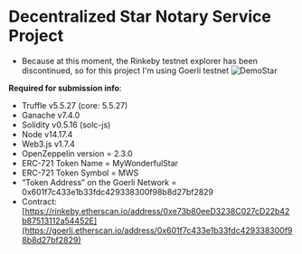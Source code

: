 # Decentralized Star Notary Service Project 

- Because at this moment, the Rinkeby testnet explorer has been discontinued, so for this project I'm using Goerli testnet
![DemoStar](https://user-images.githubusercontent.com/92301247/207724929-30e747d1-4c6e-4e54-810b-0df12a4c3c01.png)

**Required for submission info**:
- Truffle v5.5.27 (core: 5.5.27)
- Ganache v7.4.0
- Solidity v0.5.16 (solc-js)
- Node v14.17.4
- Web3.js v1.7.4
- OpenZeppelin version = 2.3.0
- ERC-721 Token Name = MyWonderfulStar
- ERC-721 Token Symbol = MWS
- “Token Address” on the Goerli Network = 0x601f7c433e1b33fdc429338300f98b8d27bf2829
- Contract: [https://rinkeby.etherscan.io/address/0xe73b80eeD3238C027cD22b42b87513112a54452E](https://goerli.etherscan.io/address/0x601f7c433e1b33fdc429338300f98b8d27bf2829)
